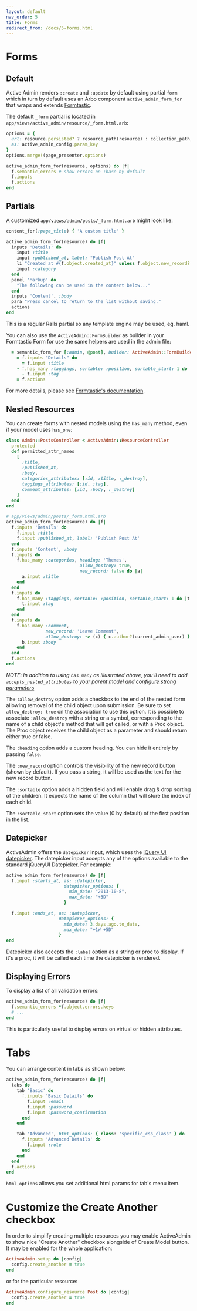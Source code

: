 ```yaml
---
layout: default
nav_order: 5
title: Forms
redirect_from: /docs/5-forms.html
---
```


# Forms

## Default

Active Admin renders `:create` and `:update` by default using partial `form` 
which in turn by default uses an Arbo component `active_admin_form_for`
that wraps and extends [Formtastic].

The default `_form` partial is located in `app/views/active_admin/resource/_form.html.arb`:

```ruby
options = {
  url: resource.persisted? ? resource_path(resource) : collection_path,
  as: active_admin_config.param_key
}
options.merge!(page_presenter.options)

active_admin_form_for(resource, options) do |f|
  f.semantic_errors # show errors on :base by default
  f.inputs
  f.actions
end
```

## Partials

A customized `app/views/admin/posts/_form.html.arb` might look like:

```ruby
content_for(:page_title) { 'A custom title' }

active_admin_form_for(resource) do |f|
  inputs 'Details' do
    input :title
    input :published_at, label: "Publish Post At"
    li "Created at #{f.object.created_at}" unless f.object.new_record?
    input :category
  end
  panel 'Markup' do
    "The following can be used in the content below..."
  end
  inputs 'Content', :body
  para "Press cancel to return to the list without saving."
  actions
end
```

This is a regular Rails partial so any template engine may be used, eg. haml.

You can also use the `ActiveAdmin::FormBuilder` as builder in your Formtastic
Form for use the same helpers are used in the admin file:

```ruby
  = semantic_form_for [:admin, @post], builder: ActiveAdmin::FormBuilder do |f|
    = f.inputs "Details" do
      = f.input :title
    - f.has_many :taggings, sortable: :position, sortable_start: 1 do |t|
      - t.input :tag
    = f.actions

```

For more details, please see [Formtastic's documentation].

## Nested Resources

You can create forms with nested models using the `has_many` method, even if
your model uses `has_one`:

```ruby
class Admin::PostsController < ActiveAdmin::ResourceController
  protected
  def permitted_attr_names
    [
      :title,
      :published_at,
      :body, 
      categories_attributes: [:id, :title, :_destroy], 
      taggings_attributes: [:id, :tag], 
      comment_attributes: [:id, :body, :_destroy]
    ]
  end
end
```

```ruby
# app/views/admin/posts/_form.html.arb
active_admin_form_for(resource) do |f|
  f.inputs 'Details' do
    f.input :title
    f.input :published_at, label: 'Publish Post At'
  end
  f.inputs 'Content', :body
  f.inputs do
    f.has_many :categories, heading: 'Themes',
                            allow_destroy: true,
                            new_record: false do |a|
      a.input :title
    end
  end
  f.inputs do
    f.has_many :taggings, sortable: :position, sortable_start: 1 do |t|
      t.input :tag
    end
  end
  f.inputs do
    f.has_many :comment,
               new_record: 'Leave Comment',
               allow_destroy: -> (c) { c.author?(current_admin_user) } do |b|
      b.input :body
    end
  end
  f.actions
end
```

*NOTE: In addition to using `has_many` as illustrated above, you'll need to add 
`accepts_nested_attributes` to your parent model and [configure strong parameters](https://activeadmin.info/2-resource-customization.html)*

The `:allow_destroy` option adds a checkbox to the end of the nested form allowing
removal of the child object upon submission. Be sure to set `allow_destroy: true`
on the association to use this option. It is possible to associate
`:allow_destroy` with a string or a symbol, corresponding to the name of a child
object's method that will get called, or with a Proc object. The Proc object
receives the child object as a parameter and should return either true or false.

The `:heading` option adds a custom heading. You can hide it entirely by passing
`false`.

The `:new_record` option controls the visibility of the new record button (shown
by default).  If you pass a string, it will be used as the text for the new
record button.

The `:sortable` option adds a hidden field and will enable drag & drop sorting
of the children. It expects the name of the column that will store the index of
each child.

The `:sortable_start` option sets the value (0 by default) of the first position
in the list.

## Datepicker

ActiveAdmin offers the `datepicker` input, which uses the [jQuery UI
datepicker](http://jqueryui.com/datepicker/).  The datepicker input accepts any
of the options available to the standard jQueryUI Datepicker. For example:

```ruby
active_admin_form_for(resource) do |f|
  f.input :starts_at, as: :datepicker,
                      datepicker_options: {
                        min_date: "2013-10-8",
                        max_date: "+3D"
                      }

  f.input :ends_at, as: :datepicker,
                    datepicker_options: {
                      min_date: 3.days.ago.to_date,
                      max_date: "+1W +5D"
                    }
end
```

Datepicker also accepts the `:label` option as a string or proc to display.
If it's a proc, it will be called each time the datepicker is rendered.

## Displaying Errors

To display a list of all validation errors:

```ruby
active_admin_form_for(resource) do |f|
  f.semantic_errors *f.object.errors.keys
  # ...
end
```

This is particularly useful to display errors on virtual or hidden attributes.

# Tabs

You can arrange content in tabs as shown below:

```ruby
active_admin_form_for(resource) do |f|
  tabs do
    tab 'Basic' do
      f.inputs 'Basic Details' do
        f.input :email
        f.input :password
        f.input :password_confirmation
      end
    end

    tab 'Advanced', html_options: { class: 'specific_css_class' } do
      f.inputs 'Advanced Details' do
        f.input :role
      end
    end
  end
  f.actions
end
```
`html_options` allows you set additional html params for tab's menu item.

# Customize the Create Another checkbox

In order to simplify creating multiple resources you may enable ActiveAdmin to
show nice "Create Another" checkbox alongside of Create Model button. It may be
enabled for the whole application:

```ruby
ActiveAdmin.setup do |config|
  config.create_another = true
end
```

or for the particular resource:

```ruby
ActiveAdmin.configure_resource Post do |config|
  config.create_another = true
end
```

[Formtastic]: https://github.com/justinfrench/formtastic
[Formtastic's documentation]: https://github.com/justinfrench/formtastic/wiki
